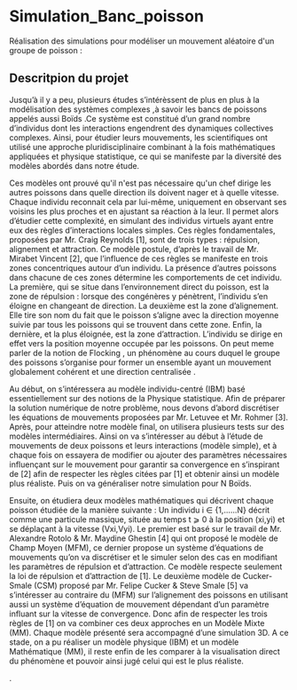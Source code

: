 # Simulation_Banc_poisson

Réalisation des simulations pour modéliser un mouvement aléatoire d'un groupe de poisson : 


## Descritpion du projet
Jusqu’à il y a peu, plusieurs études s’intérèssent de plus en plus à la
modélisation des systèmes complexes ,à savoir les bancs de poissons appelés
aussi Boïds .Ce système est constitué d’un grand nombre d’individus dont les
interactions engendrent des dynamiques collectives complexes. Ainsi, pour
étudier leurs mouvements, les scientifiques ont utilisé une approche
pluridisciplinaire combinant à la fois mathématiques appliquées et physique
statistique, ce qui se manifeste par la diversité des modèles abordés dans notre
étude.

Ces modèles ont prouvé qu'il n'est pas nécessaire qu'un chef dirige les autres
poissons dans quelle direction ils doivent nager et à quelle vitesse. Chaque
individu reconnait cela par lui-même, uniquement en observant ses voisins les
plus proches et en ajustant sa réaction à la leur. Il permet alors d’étudier cette
complexité, en simulant des individus virtuels ayant entre eux des règles
d’interactions locales simples. Ces règles fondamentales, proposées par Mr.
Craig Reynolds [1], sont de trois types : répulsion, alignement et attraction. Ce
modèle postule, d’après le travail de Mr. Mirabet Vincent [2], que l’influence de
ces règles se manifeste en trois zones concentriques autour d’un individu. La
présence d’autres poissons dans chacune de ces zones détermine les
comportements de cet individu. La première, qui se situe dans l’environnement
direct du poisson, est la zone de répulsion : lorsque des congénères y
pénètrent, l’individu s’en éloigne en changeant de direction. La deuxième est la
zone d’alignement. Elle tire son nom du fait que le poisson s’aligne avec la
direction moyenne suivie par tous les poissons qui se trouvent dans cette zone.
Enfin, la dernière, et la plus éloignée, est la zone d’attraction. L’individu se dirige
en effet vers la position moyenne occupée par les poissons. On peut meme
parler de la notion de Flocking , un phénomène au cours duquel le groupe des
poissons s’organise pour former un ensemble ayant un mouvement
globalement cohérent et une direction centralisée .

Au début, on s’intéressera au modèle individu-centré (IBM) basé
essentiellement sur des notions de la Physique statistique. Afin de préparer la
solution numérique de notre problème, nous devons d’abord discrétiser les
équations de mouvements proposées par Mr. Letuvee et Mr. Rohmer [3]. Après,
pour atteindre notre modèle final, on utilisera plusieurs tests sur des modèles
intermédiaires. Ainsi on va s’intéresser au début à l’étude de mouvements de
deux poissons et leurs interactions (modèle simple), et à chaque fois on
essayera de modifier ou ajouter des paramètres nécessaires influençant sur le
mouvement pour garantir sa convergence en s’inspirant de [2] afin de respecter
les règles citées par [1] et obtenir ainsi un modèle plus réaliste. Puis on va
généraliser notre simulation pour N Boïds.

Ensuite, on étudiera deux modèles mathématiques qui décrivent chaque
poisson étudiée de la manière suivante : Un individu i ∈ {1,......N} décrit
comme une particule massique, située au temps t ⩾ 0 à la position (xi,yi) et se
déplaçant à la vitesse (Vxi,Vyi). Le premier est basé sur le travail de Mr.
Alexandre Rotolo & Mr. Maydine Ghestin [4] qui ont proposé le modèle de
Champ Moyen (MFM), ce dernier propose un système d’équations de
mouvements qu’on va discrétiser et le simuler selon des cas en modifiant les
paramètres de répulsion et d’attraction. Ce modèle respecte seulement la loi de
répulsion et d’attraction de [1]. Le deuxième modèle de Cucker-Smale (CSM)
proposé par Mr. Felipe Cucker & Steve Smale [5] va s’intéresser au contraire du
(MFM) sur l’alignement des poissons en utilisant aussi un système d’équation
de mouvement dépendant d’un paramètre influant sur la vitesse de
convergence. Donc afin de respecter les trois règles de [1] on va combiner ces
deux approches en un Modèle Mixte (MM). Chaque modèle présenté sera
accompagné d’une simulation 3D.
A ce stade, on a pu réaliser un modèle physique (IBM) et un modèle
Mathématique (MM), il reste enfin de les comparer à la visualisation direct du
phénomène et pouvoir ainsi jugé celui qui est le plus réaliste.


.
